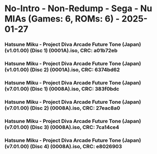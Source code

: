 # No-Intro - Non-Redump - Sega - Nu MIAs (Games: 6, ROMs: 6) - 2025-01-27
### Hatsune Miku - Project Diva Arcade Future Tone (Japan) (v1.01.00) (Disc 1) (0001A).iso, CRC: a01b72eb
### Hatsune Miku - Project Diva Arcade Future Tone (Japan) (v1.01.00) (Disc 2) (0001A).iso, CRC: 6374bd62
### Hatsune Miku - Project Diva Arcade Future Tone (Japan) (v7.01.00) (Disc 1) (0008A).iso, CRC: 383f0bdc
### Hatsune Miku - Project Diva Arcade Future Tone (Japan) (v7.01.00) (Disc 2) (0008A).iso, CRC: 27eac8a0
### Hatsune Miku - Project Diva Arcade Future Tone (Japan) (v7.01.00) (Disc 3) (0008A).iso, CRC: 7ca14ce4
### Hatsune Miku - Project Diva Arcade Future Tone (Japan) (v7.01.00) (Disc 4) (0008A).iso, CRC: e8026903
